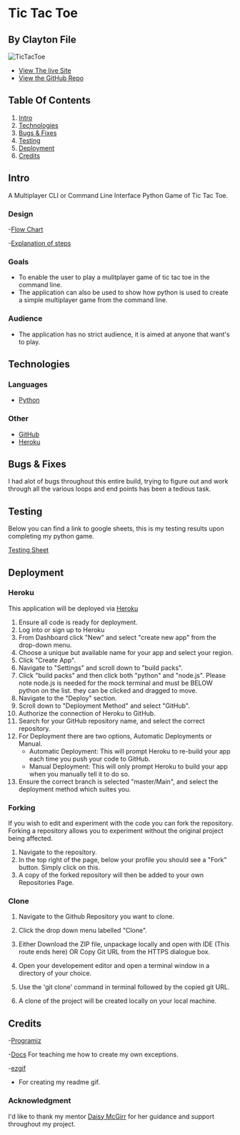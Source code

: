 # Tic Tac Toe
## By Clayton File

![TicTacToe](https://github.com/TechCentreUK/TicTacToe-Player-VS-Player/blob/main/readme_images/tic_tac_toe_gif.gif)

* [View The live Site](https://tic-tac-toe-tcuk.herokuapp.com/)
* [View the GitHub Repo](https://github.com/TechCentreUK/TicTacToe-Player-VS-Player)

## Table Of Contents
1. [Intro](#intro)
2. [Technologies](#technologies)
3. [Bugs & Fixes](#bugs--fixes)
4. [Testing](#testing)
5. [Deployment](#deployment)
6. [Credits](#credits)

## Intro
A Multiplayer CLI or Command Line Interface Python Game of Tic Tac Toe.

### Design

-[Flow Chart](https://lucid.app/lucidchart/dccd2aae-7a2f-4b87-a287-ccb14616b715/view?page=0_0#)  

-[Explanation of steps]()

### Goals

- To enable the user to play a mulitplayer game of tic tac toe in the command line.
- The application can also be used to show how python is used to create a simple multiplayer game from the command line.

### Audience

- The application has no strict audience, it is aimed at anyone that want's to play.

## Technologies

### Languages

- [Python](https://en.wikipedia.org/wiki/Python_(programming_language))

### Other

- [GitHub](https://github.com/)
- [Heroku](https://heroku.com)

## Bugs & Fixes
I had alot of bugs throughout this entire build, trying to figure out and work through all the various loops and end points has been a tedious task.

## Testing

Below you can find a link to google sheets, this is my testing results upon completing my python game.  

[Testing Sheet](https://docs.google.com/spreadsheets/d/1aHKeNokEGKEaTC_hyUudQpub8aem5UGtUgG1ppLXxik/edit?usp=sharing)

## Deployment

### Heroku
This application will be deployed via [Heroku](https://heroku.com)
1. Ensure all code is ready for deployment. 
2. Log into or sign up to Heroku
3. From Dashboard click "New" and select "create new app" from the drop-down menu.
4. Choose a unique but available name for your app and select your region.
5. Click "Create App".
6. Navigate to "Settings" and scroll down to "build packs".
7. Click "build packs" and then click both "python" and "node.js". Please note node.js is needed for the mock terminal and must be BELOW python on the list.
   they can be clicked and dragged to move.
8. Navigate to the "Deploy" section.
9. Scroll down to "Deployment Method" and select "GitHub".
10. Authorize the connection of Heroku to GitHub.
11. Search for your GitHub repository name, and select the correct repository.
12. For Deployment there are two options, Automatic Deployments or Manual.
    - Automatic Deployment: This will prompt Heroku to re-build your app each time you push your code to GitHub.
    - Manual Deployment: This will only prompt Heroku to build your app when you manually tell it to do so.
13. Ensure the correct branch is selected "master/Main", and select the deployment method which suites you.

### Forking
If you wish to edit and experiment with the code you can fork the repository.
Forking a repository allows you to experiment without the original project being affected.
1. Navigate to the repository.
2. In the top right of the page, below your profile you should see a "Fork" button. Simply click on this.
3. A copy of the forked repository will then be added to your own Repositories Page.

### Clone

1. Navigate to the Github Repository you want to clone.

2. Click the drop down menu labelled "Clone".

3. Either Download the ZIP file, unpackage locally and open with IDE (This route ends here) OR Copy Git URL from the HTTPS dialogue box.

4. Open your developement editor and open a terminal window in a directory of your choice.

5. Use the 'git clone' command in terminal followed by the copied git URL.

6. A clone of the project will be created locally on your local machine.

## Credits

-[Programiz](https://www.programiz.com/python-programming/user-defined-exception)  

-[Docs](https://docs.python.org/3/tutorial/errors.html#exceptions)
For teaching me how to create my own exceptions.

-[ezgif](https://ezgif.com/video-to-gif/ezgif-7-8f72051b1f54.mp4)
- For creating my readme gif.

### Acknowledgment
I'd like to thank my mentor [Daisy McGirr](https://github.com/Daisy-McG) for her guidance and support throughout my project.